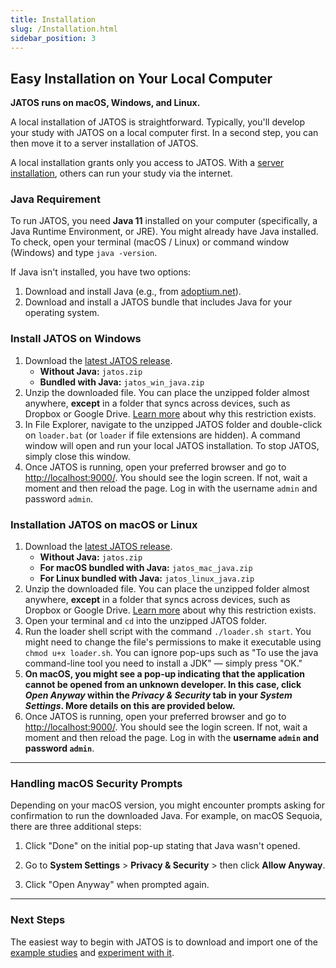 ```yaml
---
title: Installation
slug: /Installation.html
sidebar_position: 3
---
```


## Easy Installation on Your Local Computer

**JATOS runs on macOS, Windows, and Linux.**

A local installation of JATOS is straightforward. Typically, you'll develop your study with JATOS on a local computer first. In a second step, you can then move it to a server installation of JATOS.

A local installation grants only you access to JATOS. With a [server installation](Bring-your-JATOS-online.html), others can run your study via the internet.

### Java Requirement

To run JATOS, you need **Java 11** installed on your computer (specifically, a Java Runtime Environment, or JRE). You might already have Java installed. To check, open your terminal (macOS / Linux) or command window (Windows) and type `java -version`.

If Java isn't installed, you have two options:

1.  Download and install Java (e.g., from [adoptium.net](https://adoptium.net/)).
2.  Download and install a JATOS bundle that includes Java for your operating system.

### Install JATOS on Windows

1.  Download the [latest JATOS release](https://github.com/JATOS/JATOS/releases/latest).
      * **Without Java:** `jatos.zip`
      * **Bundled with Java:** `jatos_win_java.zip`
2.  Unzip the downloaded file. You can place the unzipped folder almost anywhere, **except** in a folder that syncs across devices, such as Dropbox or Google Drive. [Learn more](Troubleshooting.html#database-is-corrupted.html) about why this restriction exists.
3.  In File Explorer, navigate to the unzipped JATOS folder and double-click on `loader.bat` (or `loader` if file extensions are hidden). A command window will open and run your local JATOS installation. To stop JATOS, simply close this window.
4.  Once JATOS is running, open your preferred browser and go to [http://localhost:9000/](http://localhost:9000/). You should see the login screen. If not, wait a moment and then reload the page. Log in with the username `admin` and password `admin`.

### Installation JATOS on macOS or Linux

1.  Download the [latest JATOS release](https://github.com/JATOS/JATOS/releases/latest).
      * **Without Java:** `jatos.zip`
      * **For macOS bundled with Java:** `jatos_mac_java.zip`
      * **For Linux bundled with Java:** `jatos_linux_java.zip`
2.  Unzip the downloaded file. You can place the unzipped folder almost anywhere, **except** in a folder that syncs across devices, such as Dropbox or Google Drive. [Learn more](Troubleshooting.html#database-is-corrupted.html) about why this restriction exists.
3.  Open your terminal and `cd` into the unzipped JATOS folder.
4.  Run the loader shell script with the command `./loader.sh start`. You might need to change the file's permissions to make it executable using `chmod u+x loader.sh`. You can ignore pop-ups such as "To use the java command-line tool you need to install a JDK" — simply press "OK."
5.  **On macOS, you might see a pop-up indicating that the application cannot be opened from an unknown developer. In this case, click *Open Anyway* within the *Privacy & Security* tab in your *System Settings*. More details on this are provided below.**
6.  Once JATOS is running, open your preferred browser and go to [http://localhost:9000/](http://localhost:9000/). You should see the login screen. If not, wait a moment and then reload the page. Log in with the **username `admin` and password `admin`**.

-----

### Handling macOS Security Prompts

Depending on your macOS version, you might encounter prompts asking for confirmation to run the downloaded Java. For example, on macOS Sequoia, there are three additional steps:

1.  Click "Done" on the initial pop-up stating that Java wasn't opened.

2.  Go to **System Settings** \> **Privacy & Security** \> then click **Allow Anyway**.

3.  Click "Open Anyway" when prompted again.

-----

### Next Steps

The easiest way to begin with JATOS is to download and import one of the [example studies](/Example-Studies) and [experiment with it](Get-started.html).
